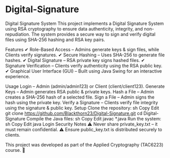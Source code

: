 # Digital-Signature

Digital Signature System
This project implements a Digital Signature System using RSA cryptography to ensure data authenticity, integrity, and non-repudiation. The system provides a secure way to sign and verify digital files using SHA-256 hashing and RSA key pairs.

Features
✔ Role-Based Access – Admins generate keys & sign files, while Clients verify signatures.
✔ Secure Hashing – Uses SHA-256 to generate file hashes.
✔ Digital Signature – RSA private key signs hashed files.
✔ Signature Verification – Clients verify authenticity using the RSA public key.
✔ Graphical User Interface (GUI) – Built using Java Swing for an interactive experience.

Usage
Login – Admin (admin/admin123) or Client (client/client123).
Generate Keys – Admin generates RSA public & private keys.
Hash a File – Admin creates a SHA-256 hash of a selected file.
Sign a File – Admin signs the hash using the private key.
Verify a Signature – Clients verify file integrity using the signature & public key.
Setup
Clone the repository:
sh
Copy
Edit
git clone https://github.com/Blackthorn23/Digital-Signature.git
cd Digital-Signature
Compile the Java files:
sh
Copy
Edit
javac *.java
Run the system:
sh
Copy
Edit
java Login
Security Notes
⚠ Never share private_key.txt – it must remain confidential.
⚠ Ensure public_key.txt is distributed securely to clients.

This project was developed as part of the Applied Cryptography (TAC6223) course. 🚀
